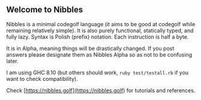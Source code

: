 ## Welcome to Nibbles

Nibbles is a minimal codegolf language (it aims to be good at codegolf while remaining relatively simple). It is also purely functional, statically typed, and fully lazy. Syntax is Polish (prefix) notation. Each instruction is half a byte.

It is in Alpha, meaning things will be drastically changed. If you post answers please designate them as Nibbles Alpha so as not to be confusing later.

I am using GHC 8.10 (but others should work, `ruby test/testall.rb` if you want to check compatibility).

Check [https://nibbles.golf](https://nibbles.golf) for tutorials and references.
